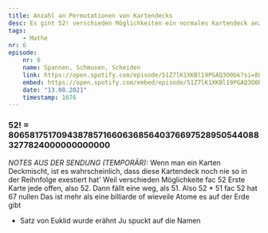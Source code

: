 ```yaml
---
title: Anzahl an Permutationen von Kartendecks
desc: Es gint 52! verschieden Möglichkeiten ein normales Kartendeck anzuordnen. Das ist eine verdammt große Zahl
tags:
    - Mathe
nr: 6
episode:
    nr: 6
    name: Spannen, Schmusen, Scheiden
    link: https://open.spotify.com/episode/51Z7lK1XKBl19PGAQ3O0bk?si=8848046dc7b24dbd
    embed: https://open.spotify.com/embed/episode/51Z7lK1XKBl19PGAQ3O0bk?theme=0&t=1676
    date: "13.08.2021"
    timestamp: 1676
---
```

### 52! = 80658175170943878571660636856403766975289505440883277824000000000000

_NOTES AUS DER SENDUNG (TEMPORÄR):_ 
Wenn man ein Karten Deckmischt, ist es wahrscheinlich, dass diese Kartendeck noch nie so in der Reihnfolge exestiert hat'
Weil verschieden Möglichkeite fac 52
Erste Karte jede offen, also 52. Dann fällt eine weg, als 51. Also 52 * 51
fac 52 hat 67 nullen
Das ist mehr als eine billiarde of wieveile Atome es auf der Erde gibt
+ Satz von Euklid wurde erähnt
Ju spuckt auf die Namen 
